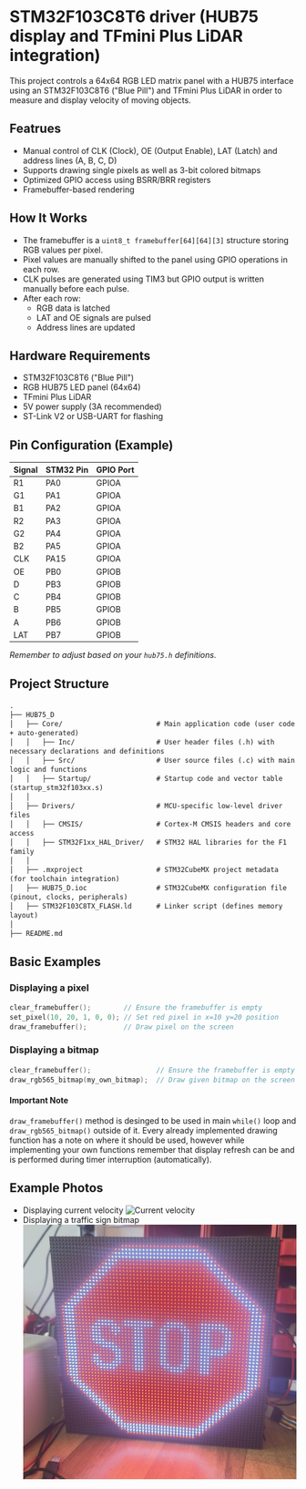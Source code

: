 # STM32F103C8T6 driver (HUB75 display and TFmini Plus LiDAR integration)
This project controls a 64x64 RGB LED matrix panel with a HUB75 interface using an STM32F103C8T6 ("Blue Pill") and TFmini Plus LiDAR in order to measure and display velocity of moving objects.


## Featrues
- Manual control of CLK (Clock), OE (Output Enable), LAT (Latch) and address lines (A, B, C, D)
- Supports drawing single pixels as well as 3-bit colored bitmaps
- Optimized GPIO access using BSRR/BRR registers
- Framebuffer-based rendering


## How It Works
- The framebuffer is a `uint8_t framebuffer[64][64][3]` structure storing RGB values per pixel.
- Pixel values are manually shifted to the panel using GPIO operations in each row.
- CLK pulses are generated using TIM3 but GPIO output is written manually before each pulse.
- After each row:
  - RGB data is latched
  - LAT and OE signals are pulsed
  - Address lines are updated


## Hardware Requirements
- STM32F103C8T6 ("Blue Pill")
- RGB HUB75 LED panel (64x64)
- TFmini Plus LiDAR
- 5V power supply (3A recommended)
- ST-Link V2 or USB-UART for flashing 


## Pin Configuration (Example)
| Signal | STM32 Pin | GPIO Port |
|:-------|:----------|:----------|
| R1     | PA0       | GPIOA     |
| G1     | PA1       | GPIOA     |
| B1     | PA2       | GPIOA     |
| R2     | PA3       | GPIOA     |
| G2     | PA4       | GPIOA     |
| B2     | PA5       | GPIOA     |
| CLK    | PA15      | GPIOA     |
| OE     | PB0       | GPIOB     |
| D      | PB3       | GPIOB     |
| C      | PB4       | GPIOB     |
| B      | PB5       | GPIOB     |
| A      | PB6       | GPIOB     |
| LAT    | PB7       | GPIOB     |


*Remember to adjust based on your `hub75.h` definitions.*


## Project Structure
```
.
├── HUB75_D
│   ├── Core/                       # Main application code (user code + auto-generated)
│   │   ├── Inc/                    # User header files (.h) with necessary declarations and definitions
│   │   ├── Src/                    # User source files (.c) with main logic and functions
│   │   ├── Startup/                # Startup code and vector table (startup_stm32f103xx.s)
│   │
│   ├── Drivers/                    # MCU-specific low-level driver files
│   │   ├── CMSIS/                  # Cortex-M CMSIS headers and core access
│   │   ├── STM32F1xx_HAL_Driver/   # STM32 HAL libraries for the F1 family
│   │
│   ├── .mxproject                  # STM32CubeMX project metadata (for toolchain integration)
│   ├── HUB75_D.ioc                 # STM32CubeMX configuration file (pinout, clocks, peripherals)
│   ├── STM32F103C8TX_FLASH.ld      # Linker script (defines memory layout)
│   
├── README.md
```


## Basic Examples

### Displaying a pixel
```c
clear_framebuffer();        // Ensure the framebuffer is empty
set_pixel(10, 20, 1, 0, 0); // Set red pixel in x=10 y=20 position
draw_framebuffer();         // Draw pixel on the screen
```

### Displaying a bitmap
```c
clear_framebuffer();                // Ensure the framebuffer is empty
draw_rgb565_bitmap(my_own_bitmap);  // Draw given bitmap on the screen
```

#### Important Note
`draw_framebuffer()` method is desinged to be used in main `while()` loop and `draw_rgb565_bitmap()` outside of it.
Every already implemented drawing function has a note on where it should be used, however while implementing your own functions remember that display refresh can be and is performed during timer interruption (automatically).


## Example Photos
- Displaying current velocity
  ![Current velocity](https://github.com/alexr36/STM32F103C8T6-driver-for-HUB75-display/blob/8e6d8838c16f282d87e6c73454635641f9883fe9/photos/velocity.png)
- Displaying a traffic sign bitmap
  ![STOP traffic sign](https://github.com/alexr36/STM32F103C8T6-driver-for-HUB75-display/blob/8e6d8838c16f282d87e6c73454635641f9883fe9/photos/traffic_sign_bitmap.png)
